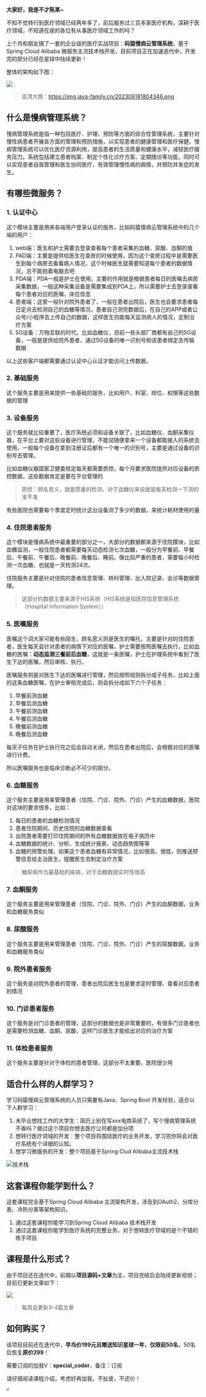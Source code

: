 **大家好，我是不才陈某~**

不知不觉转行到医疗领域已经两年多了，前后服务过三百多家医疗机构，深耕于医疗领域，不知道在座的各位有从事医疗领域工作的吗？

上个月和朋友搞了一套的企业级的医疗实战项目：**码猿慢病云管理系统**，基于Spring Cloud Alibaba 微服务主流技术栈开发，目前项目正在加速迭代中，开发完的部分已经在星球中陆续更新！

整体的架构如下图：

![](https://img.java-family.cn/202306181804346.png)

> 高清大图：https://img.java-family.cn/202306181804346.png



## 什么是慢病管理系统？

慢病管理系统是指一种包括医疗、护理、预防等方面的综合性管理系统，主要针对慢性病患者开展各方面的管理和预防措施，以实现患者的健康管理和医疗保健。慢病管理系统可以优化医疗资源利用，提高患者的生活质量和健康水平，减轻医疗服务压力。系统包括建立患者档案、制定个性化诊疗方案、定期随访等功能，同时可以实现患者自我管理和医生协同医疗，有效管理慢性病的病情，并预防并发症的发生。

## 有哪些微服务？

### 1. 认证中心

这个模块主要是用来各端用户登录认证的服务，比如码猿慢病云管理系统中的几个端的用户：

1. web端：医生和护士需要去登录查看每个患者采集的血糖、尿酸、血酮的值
2. PAD端：主要是提供给医生在查房的时候使用，因为这个查房过程中是需要医生到每个病房去看看病人情况，这个时候医生就需要知道每个患者的数据情况，总不能抱着电脑去吧
3. PDA端：PDA一般是护士在使用，主要的作用就是根据患者每日的医嘱去病房采集数据，一般这种采集设备是需要集成到PDA上，所以需要护士去登录查看每个患者对应的医嘱、床位信息
4. 患者端：这里一般针对院外患者了，一般在患者出院后，医生也会要求患者每日定点去检测自己的血糖等情况，患者自己测完数据后，在自己的APP或者公众号/小程序去上传自己的数据，这样医生则能每天监测病人的情况，定制治疗方案
5. 5G设备：万物互联的时代，比如血糖仪，目前一些头部厂商都有自己的5G设备，一般是提供给院外患者，通过5G设备的唯一识别号和该患者绑定去传输数据

以上这些客户端都需要通过认证中心认证才能访问上传数据。

### 2. 基础服务

这个服务主要是用来提供一些基础的服务，比如用户、科室、岗位、权限等这些数据的管理

### 3. 设备服务

这个服务就比较重要了，医疗系统必须和设备关联了，比如血糖仪、血酮采集仪器，在平台上要对这些设备进行管理，不能说随便拿来一个设备都能接入的系统去使用，一般每个设备在拿到注册证后都有一个唯一的识别号，主要是通过设备的识别号去管理。

比如血糖仪器国家卫健委规定每天都需要质控，每个月要求医院提供对应设备的质控数据，这些数据肯定是要在平台管理的

> 质控：顾名思义，就是质量的检测，对于血糖仪来说就是每天检测一下测的准不准

有些医院也需要每个季度定时统计这台设备测了多少的数据，来统计耗材使用的量

### 4. 住院患者服务

这个模块是慢病系统中最重要的部分之一，大部分的数据都来源于住院模块，比如血糖监测，一般住院患者都需要每天动态检测七次血糖，一般分为早餐前、早餐后、午餐前、午餐后、晚餐前、晚餐后、睡前。像比较严重的患者，需要每小时检测一次血糖，也就是一天检测24次。

住院服务主要是针对住院的患者信息管理、转科管理、出入院记录、会诊等数据管理。

> 这部分的数据主要来源于HIS系统（HIS系统是指医院信息管理系统（Hospital Information System））

### 5. 医嘱服务

医嘱这个词大家可能有些陌生，顾名思义则是医生的嘱托，主要是针对的住院患者，医生每天会针对患者的病情下对应的医嘱，护士需要按照医嘱去执行，比如血糖的医嘱：**动态监测三餐前后血糖**，这就是一条医嘱，护士在护理系统中看到了医生下达的医嘱，然后审核、执行。

医嘱服务则是对医生下达的医嘱进行管理，然后按照规则拆分成子任务，比如上面的这条血糖医嘱，在护士审核完成后，则会拆分成如下六个子任务：

1. 早餐前测血糖
2. 早餐后测血糖
3. 午餐前测血糖
4. 午餐后测血糖
5. 晚餐前测血糖
6. 晚餐后测血糖

每天子任务在护士执行完之后会自动关闭，然后在患者出院后，会根据对应的医嘱进行计费。

所以医嘱服务也是临床诊断必不可少的部分。

### 6. 血糖服务

这个服务主要是用来管理患者（住院、门诊、院外、门诊）产生的血糖数据，医院对这块的要求很多，比如：

1. 每日的患者的血糖检测情况
2. 患者住院期间、历史住院的血糖数据查看
3. 出院患者需要打印住院期间的所有血糖数据放在电子病历中
4. 血糖数据的统计、分析、生成统计报表、动态趋势图等等
5. 血糖的预警处理，如果这个患者血糖有异常情况，比如很高，很低，则推送预警信息给主治医生，提醒医生去制定治疗方案

> 糖尿病作为最基础的疾病，对于血糖数据实时性很高

### 7. 血酮服务

这个服务主要是用来管理患者（住院、门诊、院外、门诊）产生的血酮数据，业务和血糖服务类似

### 8. 尿酸服务

这个服务主要是用来管理患者（住院、门诊、院外、门诊）产生的尿酸数据，业务和血糖服务类似

### 9. 院外患者服务

这个服务是对院外患者的管理，患者出院后医生也是要求定时管理、查看对应患者的情况

### 10. 门诊患者服务

这个服务是对门诊患者的管理，这部分的数据也是非常重要的，有很多门诊患者也是需要检测血糖、血酮、尿酸，这样门诊医生才能给出对应的治疗方案

### 11. 体检患者服务

这个服务主要是针对于体检的患者管理，这部分不太重要，医院很少用

## 适合什么样的人群学习？

学习码猿慢病云管理系统的人员只需要有Java、Spring Boot 开发经验，适合以下人群学习：

1. 未毕业想找工作的大学生：简历上别在写xxx电商系统了，写个慢病管理系统不香吗？做过这个项目你想去医疗公司都是加分项
2. 想转行医疗领域的开发：整个项目将围绕医疗的业务开发，学习完你将会对医疗系统有个详细的认知。
3. 想学习微服务的开发：整个项目基于Spring Clud Alibaba主流技术栈

![技术栈](https://img.java-family.cn/20230618185231image-20230618185230860.png)

## 这套课程你能学到什么？

这套课程完全基于Spring Cloud Alibaba 主流架构开发，涉及到OAuth2、分库分表、冷热分离等架构知识。

1. 通过这套课程你能学习到Spring Cloud Alibaba 技术栈开发
2. 通过这套课程你能学到医疗系统的完整业务，对于想转医疗领域的是个不错的练手项目

## 课程是什么形式？

由于项目还在迭代中，前期以**项目源码+文章**为主，项目完结后会陆续更新视频；目前已更新文章如下：

![](https://img.java-family.cn/20230718203250image-20230718203249638.png)

> 每周会更新3-4篇文章

## 如何购买？

该项目目前还在迭代中，**早鸟价199元且赠送知识星球一年**，**仅限前50名**，50名后恢复**原价299**！

需要订阅的加我V：**special_coder**，备注：订阅

请仔细阅读课程介绍，考虑好再加我，不扯皮，不还价！

<img src="https://img.java-family.cn/%E6%9C%A8%E8%B0%B7%E5%8D%9A%E5%AE%A2/36.jpg" style="zoom:50%;" />